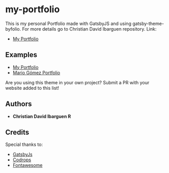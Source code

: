 # my-portfolio

This is my personal Portfolio made with GatsbyJS and using gatsby-theme-byfolio. For more details go to Christian David Ibarguen repository.
Link: 
- [My Portfolio](https://gnicoletti.clodui.com/)

## Examples

- [My Portfolio](https://christianibarguen.com)
- [Mario Gómez Portfolio](http://mariogmz.com)

Are you using this theme in your own project? Submit a PR with your website added to this list!

## Authors

- **Christian David Ibarguen R**

## Credits

Special thanks to:

- [GatsbyJs](https://www.gatsbyjs.org/)
- [Codrops](https://tympanus.net/codrops/)
- [Fontawesome](https://fontawesome.com/license)
